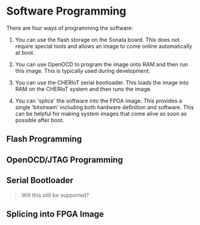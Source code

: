 # Software Programming

There are four ways of programming the software:

1. You can use the flash storage on the Sonata board. This does not require special tools and allows an image to come
   online automatically at boot.

2. You can use OpenOCD to program the image onto RAM and then run this image. This is typically used during development.

3. You can use the CHERIoT serial bootloader. This loads the image into RAM on the CHERIoT system and then runs the image.

4. You can 'splice' the software into the FPGA image. This provides a single 'bitstream' including both hardware definition and software.
  This can be helpful for making system images that come alive as soon as possible after boot.

## Flash Programming

## OpenOCD/JTAG Programming

## Serial Bootloader

> Will this still be supported?

## Splicing into FPGA Image
